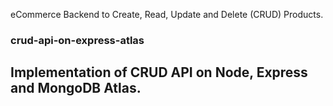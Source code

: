 
eCommerce Backend to Create, Read, Update and Delete (CRUD) Products.
### crud-api-on-express-atlas

## Implementation of CRUD API on Node, Express and MongoDB Atlas.
